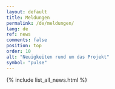 ```yaml
---
layout: default
title: Meldungen
permalink: /de/meldungen/
lang: de
ref: news
comments: false
position: top
order: 10
alt: "Neuigkeiten rund um das Projekt"
symbol: "pulse"
---
```

{% include list_all_news.html %}
